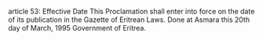 article 53: Effective Date 
This Proclamation shall enter into force on the date of its publication in the Gazette of Eritrean Laws. Done at Asmara this 20th day of March, 1995 Government of Eritrea.
<ul>
</ul>